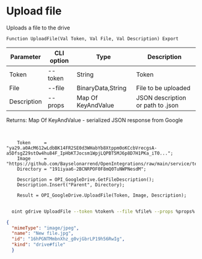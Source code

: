 ﻿---
sidebar_position: 4
---

# Upload file
 Uploads a file to the drive



`Function UploadFile(Val Token, Val File, Val Description) Export`

  | Parameter | CLI option | Type | Description |
  |-|-|-|-|
  | Token | --token | String | Token |
  | File | --file | BinaryData,String | File to be uploaded |
  | Description | --props | Map Of KeyAndValue | JSON description or path to .json |

  
  Returns:  Map Of KeyAndValue - serialized JSON response from Google

<br/>




```bsl title="Code example"
    Token     = "ya29.a0AcM612wLdbBK14FR2SE0d3WHabYb8Xtppm0oKCcbVrecgsA-a5DfsgZ29stOw4hu84F_IpHbKTJocsm1WpjLQPBT5MJ6p8D7H1PKa_iT0...";
    Image     = "https://github.com/Bayselonarrend/OpenIntegrations/raw/main/service/test_data/picture.jpg";
    Directory = "191iyaa6-2BCNRPOF0F8mQ0TuNWPNesdM";

    Description = OPI_GoogleDrive.GetFileDescription();
    Description.Insert("Parent", Directory);

    Result = OPI_GoogleDrive.UploadFile(Token, Image, Description);
```



```sh title="CLI command example"
    
  oint gdrive UploadFile --token %token% --file %file% --props %props%

```

```json title="Result"
{
  "mimeType": "image/jpeg",
  "name": "New file.jpg",
  "id": "16hPGNTMmbnXhz_g0vjGbrLP19h56RwIg",
  "kind": "drive#file"
  }
```
